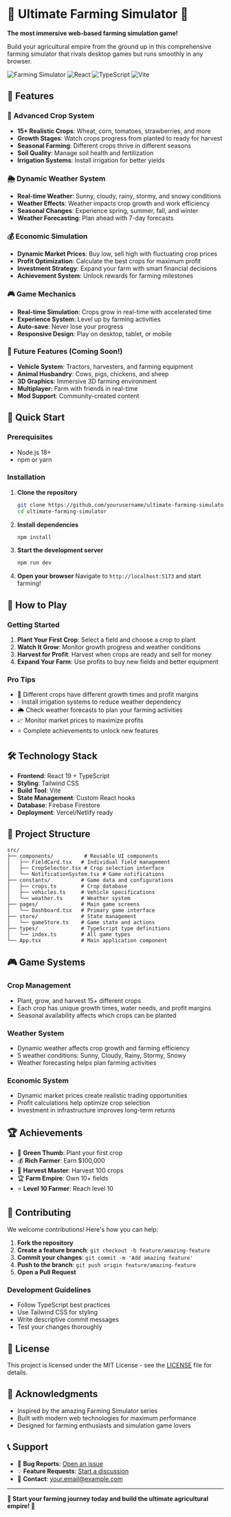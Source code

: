 # 🚜 Ultimate Farming Simulator 🌾

**The most immersive web-based farming simulation game!**

Build your agricultural empire from the ground up in this comprehensive farming simulator that rivals desktop games but runs smoothly in any browser.

![Farming Simulator](https://img.shields.io/badge/Status-Live-brightgreen)
![React](https://img.shields.io/badge/React-19.1.0-blue)
![TypeScript](https://img.shields.io/badge/TypeScript-5.8.3-blue)
![Vite](https://img.shields.io/badge/Vite-5.4.10-purple)

## 🌟 Features

### 🌾 **Advanced Crop System**
- **15+ Realistic Crops**: Wheat, corn, tomatoes, strawberries, and more
- **Growth Stages**: Watch crops progress from planted to ready for harvest
- **Seasonal Farming**: Different crops thrive in different seasons
- **Soil Quality**: Manage soil health and fertilization
- **Irrigation Systems**: Install irrigation for better yields

### 🌦️ **Dynamic Weather System**
- **Real-time Weather**: Sunny, cloudy, rainy, stormy, and snowy conditions
- **Weather Effects**: Weather impacts crop growth and work efficiency
- **Seasonal Changes**: Experience spring, summer, fall, and winter
- **Weather Forecasting**: Plan ahead with 7-day forecasts

### 💰 **Economic Simulation**
- **Dynamic Market Prices**: Buy low, sell high with fluctuating crop prices
- **Profit Optimization**: Calculate the best crops for maximum profit
- **Investment Strategy**: Expand your farm with smart financial decisions
- **Achievement System**: Unlock rewards for farming milestones

### 🎮 **Game Mechanics**
- **Real-time Simulation**: Crops grow in real-time with accelerated time
- **Experience System**: Level up by farming activities
- **Auto-save**: Never lose your progress
- **Responsive Design**: Play on desktop, tablet, or mobile

### 🚜 **Future Features** (Coming Soon!)
- **Vehicle System**: Tractors, harvesters, and farming equipment
- **Animal Husbandry**: Cows, pigs, chickens, and sheep
- **3D Graphics**: Immersive 3D farming environment
- **Multiplayer**: Farm with friends in real-time
- **Mod Support**: Community-created content

## 🚀 Quick Start

### Prerequisites
- Node.js 18+ 
- npm or yarn

### Installation

1. **Clone the repository**
   ```bash
   git clone https://github.com/yourusername/ultimate-farming-simulator.git
   cd ultimate-farming-simulator
   ```

2. **Install dependencies**
   ```bash
   npm install
   ```

3. **Start the development server**
   ```bash
   npm run dev
   ```

4. **Open your browser**
   Navigate to `http://localhost:5173` and start farming!

## 🎯 How to Play

### Getting Started
1. **Plant Your First Crop**: Select a field and choose a crop to plant
2. **Watch It Grow**: Monitor growth progress and weather conditions
3. **Harvest for Profit**: Harvest when crops are ready and sell for money
4. **Expand Your Farm**: Use profits to buy new fields and better equipment

### Pro Tips
- 🌱 Different crops have different growth times and profit margins
- 💧 Install irrigation systems to reduce weather dependency
- 🌦️ Check weather forecasts to plan your farming activities
- 📈 Monitor market prices to maximize profits
- ⭐ Complete achievements to unlock new features

## 🛠️ Technology Stack

- **Frontend**: React 19 + TypeScript
- **Styling**: Tailwind CSS
- **Build Tool**: Vite
- **State Management**: Custom React hooks
- **Database**: Firebase Firestore
- **Deployment**: Vercel/Netlify ready

## 📁 Project Structure

```
src/
├── components/          # Reusable UI components
│   ├── FieldCard.tsx   # Individual field management
│   ├── CropSelector.tsx # Crop selection interface
│   └── NotificationSystem.tsx # Game notifications
├── constants/          # Game data and configurations
│   ├── crops.ts        # Crop database
│   ├── vehicles.ts     # Vehicle specifications
│   └── weather.ts      # Weather system
├── pages/              # Main game screens
│   └── Dashboard.tsx   # Primary game interface
├── store/              # State management
│   └── gameStore.ts    # Game state and actions
├── types/              # TypeScript type definitions
│   └── index.ts        # All game types
└── App.tsx             # Main application component
```

## 🎮 Game Systems

### Crop Management
- Plant, grow, and harvest 15+ different crops
- Each crop has unique growth times, water needs, and profit margins
- Seasonal availability affects which crops can be planted

### Weather System
- Dynamic weather affects crop growth and farming efficiency
- 5 weather conditions: Sunny, Cloudy, Rainy, Stormy, Snowy
- Weather forecasting helps plan farming activities

### Economic System
- Dynamic market prices create realistic trading opportunities
- Profit calculations help optimize crop selection
- Investment in infrastructure improves long-term returns

## 🏆 Achievements

- 🌱 **Green Thumb**: Plant your first crop
- 💰 **Rich Farmer**: Earn $100,000
- 🌾 **Harvest Master**: Harvest 100 crops
- 🏆 **Farm Empire**: Own 10+ fields
- ⭐ **Level 10 Farmer**: Reach level 10

## 🤝 Contributing

We welcome contributions! Here's how you can help:

1. **Fork the repository**
2. **Create a feature branch**: `git checkout -b feature/amazing-feature`
3. **Commit your changes**: `git commit -m 'Add amazing feature'`
4. **Push to the branch**: `git push origin feature/amazing-feature`
5. **Open a Pull Request**

### Development Guidelines
- Follow TypeScript best practices
- Use Tailwind CSS for styling
- Write descriptive commit messages
- Test your changes thoroughly

## 📝 License

This project is licensed under the MIT License - see the [LICENSE](LICENSE) file for details.

## 🙏 Acknowledgments

- Inspired by the amazing Farming Simulator series
- Built with modern web technologies for maximum performance
- Designed for farming enthusiasts and simulation game lovers

## 📞 Support

- 🐛 **Bug Reports**: [Open an issue](https://github.com/yourusername/ultimate-farming-simulator/issues)
- 💡 **Feature Requests**: [Start a discussion](https://github.com/yourusername/ultimate-farming-simulator/discussions)
- 📧 **Contact**: your.email@example.com

---

**🌾 Start your farming journey today and build the ultimate agricultural empire! 🚜**
